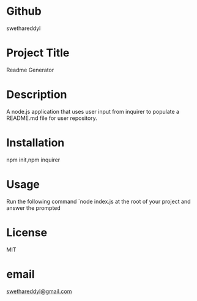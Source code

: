 # Github
swethareddyl
 # Project Title 
Readme Generator
# Description
A node.js application that uses user input from inquirer to populate a README.md file for user repository.
# Installation
npm init,npm inquirer
# Usage
Run the following command `node index.js  at the root of your project and answer the prompted 
# License
MIT
# email
swethareddyl@gmail.com